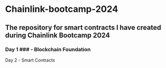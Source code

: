 # Chainlink-bootcamp-2024
## The repository for smart contracts I have created during Chainlink Bootcamp 2024

### Day 1 ### - Blockchain Foundation

Day 2 - Smart Contracts
